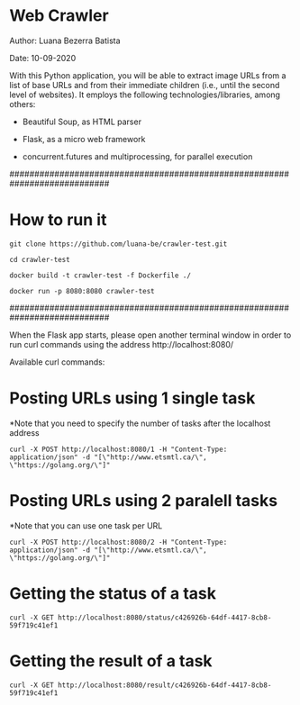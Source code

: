 # Web Crawler

Author: Luana Bezerra Batista

Date: 10-09-2020

With this Python application, you will be able to extract image URLs from a list of base URLs and from their immediate children 
(i.e., until the second level of websites). It employs the following technologies/libraries, among others:

* Beautiful Soup, as HTML parser

* Flask, as a micro web framework

* concurrent.futures and multiprocessing, for parallel execution

############################################################################
# How to run it

`git clone https://github.com/luana-be/crawler-test.git`

`cd crawler-test`

`docker build -t crawler-test -f Dockerfile ./`

`docker run -p 8080:8080 crawler-test`

############################################################################

When the Flask app starts, please open another terminal window in order to run curl commands using the address http://localhost:8080/

Available curl commands:

# Posting URLs using 1 single task 
*Note that you need to specify the number of tasks after the localhost address

`curl -X POST http://localhost:8080/1 -H "Content-Type: application/json" -d "[\"http://www.etsmtl.ca/\", \"https://golang.org/\"]"`
 
# Posting URLs using 2 paralell tasks
*Note that you can use one task per URL

`curl -X POST http://localhost:8080/2 -H "Content-Type: application/json" -d "[\"http://www.etsmtl.ca/\", \"https://golang.org/\"]"`
 
# Getting the status of a task

`curl -X GET http://localhost:8080/status/c426926b-64df-4417-8cb8-59f719c41ef1`
 
# Getting the result of a task

`curl -X GET http://localhost:8080/result/c426926b-64df-4417-8cb8-59f719c41ef1`
